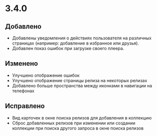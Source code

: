 # 3.4.0

## Добавлено

- Добавлены уведомления о действиях пользователя на различных страницах (например: добавление в избранное или друзья).
- Добавлен показ ошибок при загрузке своего плеера.

## Изменено

- Улучшено отображение ошибок
- Улучшено отображение страницы релиза на некоторых релизах
- Добавлено больше пространства между иконками в навигации на телефонах

## Исправлено

- Вид карточек в окне поиска релизов для добавления в коллекцию
- Сброс добавленных релизов при изменении или создании коллекции при поиска другого запроса в окне поиска релизов
